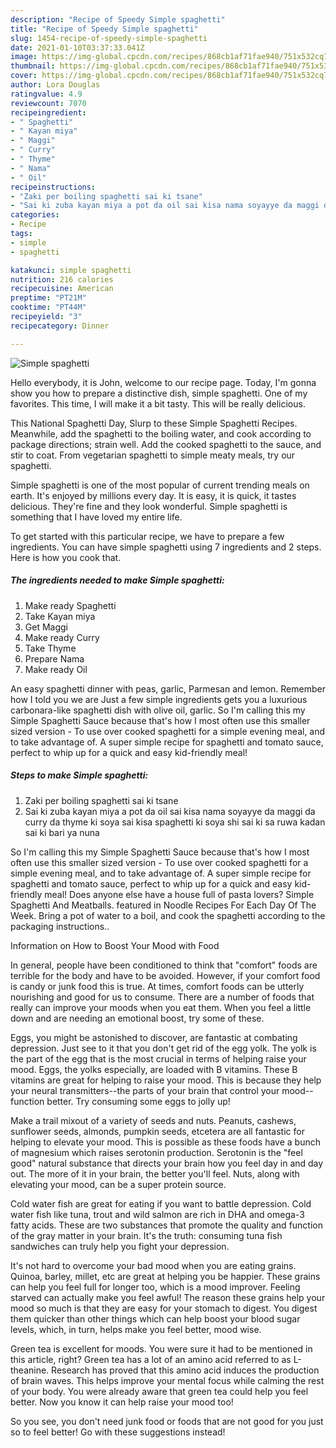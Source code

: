 ```yaml
---
description: "Recipe of Speedy Simple spaghetti"
title: "Recipe of Speedy Simple spaghetti"
slug: 1454-recipe-of-speedy-simple-spaghetti
date: 2021-01-10T03:37:33.041Z
image: https://img-global.cpcdn.com/recipes/868cb1af71fae940/751x532cq70/simple-spaghetti-recipe-main-photo.jpg
thumbnail: https://img-global.cpcdn.com/recipes/868cb1af71fae940/751x532cq70/simple-spaghetti-recipe-main-photo.jpg
cover: https://img-global.cpcdn.com/recipes/868cb1af71fae940/751x532cq70/simple-spaghetti-recipe-main-photo.jpg
author: Lora Douglas
ratingvalue: 4.9
reviewcount: 7070
recipeingredient:
- " Spaghetti"
- " Kayan miya"
- " Maggi"
- " Curry"
- " Thyme"
- " Nama"
- " Oil"
recipeinstructions:
- "Zaki per boiling spaghetti sai ki tsane"
- "Sai ki zuba kayan miya a pot da oil sai kisa nama soyayye da maggi da curry da thyme ki soya sai kisa spaghetti ki soya shi sai ki sa ruwa kadan sai ki bari ya nuna"
categories:
- Recipe
tags:
- simple
- spaghetti

katakunci: simple spaghetti 
nutrition: 216 calories
recipecuisine: American
preptime: "PT21M"
cooktime: "PT44M"
recipeyield: "3"
recipecategory: Dinner

---
```



![Simple spaghetti](https://img-global.cpcdn.com/recipes/868cb1af71fae940/751x532cq70/simple-spaghetti-recipe-main-photo.jpg)

Hello everybody, it is John, welcome to our recipe page. Today, I'm gonna show you how to prepare a distinctive dish, simple spaghetti. One of my favorites. This time, I will make it a bit tasty. This will be really delicious.

This National Spaghetti Day, Slurp to these Simple Spaghetti Recipes. Meanwhile, add the spaghetti to the boiling water, and cook according to package directions; strain well. Add the cooked spaghetti to the sauce, and stir to coat. From vegetarian spaghetti to simple meaty meals, try our spaghetti.

Simple spaghetti is one of the most popular of current trending meals on earth. It's enjoyed by millions every day. It is easy, it is quick, it tastes delicious. They're fine and they look wonderful. Simple spaghetti is something that I have loved my entire life.


To get started with this particular recipe, we have to prepare a few ingredients. You can have simple spaghetti using 7 ingredients and 2 steps. Here is how you cook that.

<!--inarticleads1-->

##### The ingredients needed to make Simple spaghetti:

1. Make ready  Spaghetti
1. Take  Kayan miya
1. Get  Maggi
1. Make ready  Curry
1. Take  Thyme
1. Prepare  Nama
1. Make ready  Oil


An easy spaghetti dinner with peas, garlic, Parmesan and lemon. Remember how I told you we are Just a few simple ingredients gets you a luxurious carbonara-like spaghetti dish with olive oil, garlic. So I&#39;m calling this my Simple Spaghetti Sauce because that&#39;s how I most often use this smaller sized version - To use over cooked spaghetti for a simple evening meal, and to take advantage of. A super simple recipe for spaghetti and tomato sauce, perfect to whip up for a quick and easy kid-friendly meal! 

<!--inarticleads2-->

##### Steps to make Simple spaghetti:

1. Zaki per boiling spaghetti sai ki tsane
1. Sai ki zuba kayan miya a pot da oil sai kisa nama soyayye da maggi da curry da thyme ki soya sai kisa spaghetti ki soya shi sai ki sa ruwa kadan sai ki bari ya nuna


So I&#39;m calling this my Simple Spaghetti Sauce because that&#39;s how I most often use this smaller sized version - To use over cooked spaghetti for a simple evening meal, and to take advantage of. A super simple recipe for spaghetti and tomato sauce, perfect to whip up for a quick and easy kid-friendly meal! Does anyone else have a house full of pasta lovers? Simple Spaghetti And Meatballs. featured in Noodle Recipes For Each Day Of The Week. Bring a pot of water to a boil, and cook the spaghetti according to the packaging instructions.. 

Information on How to Boost Your Mood with Food


In general, people have been conditioned to think that "comfort" foods are terrible for the body and have to be avoided. However, if your comfort food is candy or junk food this is true. At times, comfort foods can be utterly nourishing and good for us to consume. There are a number of foods that really can improve your moods when you eat them. When you feel a little down and are needing an emotional boost, try some of these.

Eggs, you might be astonished to discover, are fantastic at combating depression. Just see to it that you don't get rid of the egg yolk. The yolk is the part of the egg that is the most crucial in terms of helping raise your mood. Eggs, the yolks especially, are loaded with B vitamins. These B vitamins are great for helping to raise your mood. This is because they help your neural transmitters--the parts of your brain that control your mood--function better. Try consuming some eggs to jolly up!

Make a trail mixout of a variety of seeds and nuts. Peanuts, cashews, sunflower seeds, almonds, pumpkin seeds, etcetera are all fantastic for helping to elevate your mood. This is possible as these foods have a bunch of magnesium which raises serotonin production. Serotonin is the "feel good" natural substance that directs your brain how you feel day in and day out. The more of it in your brain, the better you'll feel. Nuts, along with elevating your mood, can be a super protein source.

Cold water fish are great for eating if you want to battle depression. Cold water fish like tuna, trout and wild salmon are rich in DHA and omega-3 fatty acids. These are two substances that promote the quality and function of the gray matter in your brain. It's the truth: consuming tuna fish sandwiches can truly help you fight your depression. 

It's not hard to overcome your bad mood when you are eating grains. Quinoa, barley, millet, etc are great at helping you be happier. These grains can help you feel full for longer too, which is a mood improver. Feeling starved can actually make you feel awful! The reason these grains help your mood so much is that they are easy for your stomach to digest. You digest them quicker than other things which can help boost your blood sugar levels, which, in turn, helps make you feel better, mood wise.

Green tea is excellent for moods. You were sure it had to be mentioned in this article, right? Green tea has a lot of an amino acid referred to as L-theanine. Research has proved that this amino acid induces the production of brain waves. This helps improve your mental focus while calming the rest of your body. You were already aware that green tea could help you feel better. Now you know it can help raise your mood too!

So you see, you don't need junk food or foods that are not good for you just so to feel better! Go  with  these suggestions  instead!

